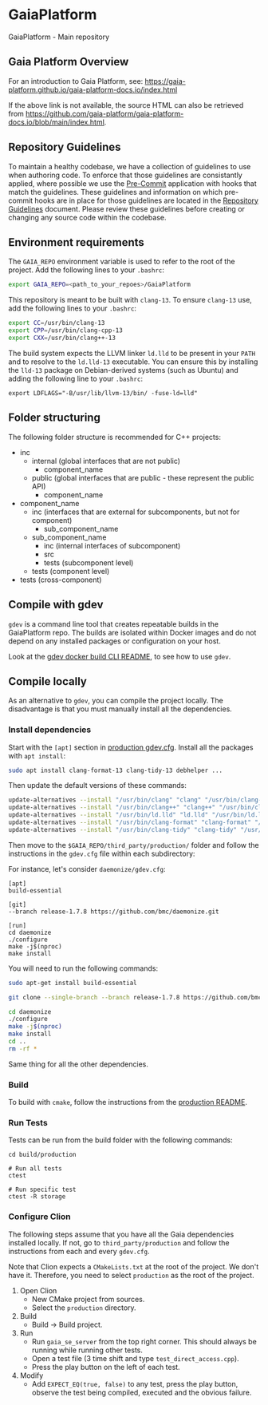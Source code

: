 # GaiaPlatform

GaiaPlatform - Main repository

## Gaia Platform Overview

For an introduction to Gaia Platform, see: https://gaia-platform.github.io/gaia-platform-docs.io/index.html

If the above link is not available, the source HTML can also be retrieved from https://github.com/gaia-platform/gaia-platform-docs.io/blob/main/index.html.

## Repository Guidelines

To maintain a healthy codebase, we have a collection of guidelines to use when authoring code.
To enforce that those guidelines are consistantly applied, where possible we use the [Pre-Commit](https://pre-commit.com) application with hooks that match the guidelines.
These guidelines and information on which pre-commit hooks are in place for those guidelines are located in the [Repository Guidelines](docs/repository-guidelines.md) document.
Please review these guidelines before creating or changing any source code within the codebase.

## Environment requirements

The `GAIA_REPO` environment variable is used to refer to the root of the project. Add the following lines to your `.bashrc`:

```bash
export GAIA_REPO=<path_to_your_repoes>/GaiaPlatform
```

This repository is meant to be built with `clang-13`. To ensure `clang-13` use, add the following lines to your `.bashrc`:

```bash
export CC=/usr/bin/clang-13
export CPP=/usr/bin/clang-cpp-13
export CXX=/usr/bin/clang++-13
```

The build system expects the LLVM linker `ld.lld` to be present in your `PATH` and to resolve to the `ld.lld-13` executable. You can ensure this by installing the `lld-13` package on Debian-derived systems (such as Ubuntu) and adding the following line to your `.bashrc`:

```
export LDFLAGS="-B/usr/lib/llvm-13/bin/ -fuse-ld=lld"
```

## Folder structuring

The following folder structure is recommended for C++ projects:

* inc
  * internal (global interfaces that are not public)
    * component_name
  * public (global interfaces that are public - these represent the public API)
    * component_name
* component_name
  * inc (interfaces that are external for subcomponents, but not for component)
    * sub\_component\_name
  * sub\_component\_name
    * inc (internal interfaces of subcomponent)
    * src
    * tests (subcomponent level)
  * tests (component level)
* tests (cross-component)

## Compile with gdev

`gdev` is a command line tool that creates repeatable builds in the GaiaPlatform repo. The builds are isolated within Docker images and do not depend on any installed packages or configuration on your host.

Look at the [gdev docker build CLI README](dev_tools/gdev/README.md), to see how to use `gdev`.

## Compile locally

As an alternative to `gdev`, you can compile the project locally. The disadvantage is that you must manually install all the dependencies.

### Install dependencies

Start with the `[apt]` section in [production gdev.cfg](production/gdev.cfg). Install all the packages with `apt install`:

```bash
sudo apt install clang-format-13 clang-tidy-13 debhelper ...
```

Then update the default versions of these commands:

```bash
update-alternatives --install "/usr/bin/clang" "clang" "/usr/bin/clang-13" 10
update-alternatives --install "/usr/bin/clang++" "clang++" "/usr/bin/clang++-13" 10
update-alternatives --install "/usr/bin/ld.lld" "ld.lld" "/usr/bin/ld.lld-13" 10
update-alternatives --install "/usr/bin/clang-format" "clang-format" "/usr/bin/clang-format-13" 10
update-alternatives --install "/usr/bin/clang-tidy" "clang-tidy" "/usr/bin/clang-tidy-13" 10
```

Then move to the `$GAIA_REPO/third_party/production/` folder and follow the instructions in the `gdev.cfg` file within each subdirectory:

For instance, let's consider `daemonize/gdev.cfg`:

```text
[apt]
build-essential

[git]
--branch release-1.7.8 https://github.com/bmc/daemonize.git

[run]
cd daemonize
./configure
make -j$(nproc)
make install
```

You will need to run the following commands:

```bash
sudo apt-get install build-essential

git clone --single-branch --branch release-1.7.8 https://github.com/bmc/daemonize.git

cd daemonize
./configure
make -j$(nproc)
make install
cd ..
rm -rf *
```

Same thing for all the other dependencies.

### Build

To build with `cmake`, follow the instructions from the [production README](production/README.md).

### Run Tests

Tests can be run from the build folder with the following commands:

```
cd build/production

# Run all tests
ctest

# Run specific test
ctest -R storage
```

### Configure Clion

The following steps assume that you have all the Gaia dependencies installed locally. If not, go to `third_party/production` and follow the instructions from each and every `gdev.cfg`.

Note that Clion expects a `CMakeLists.txt` at the root of the project. We don't have it. Therefore, you need to select `production` as the root of the project.

1. Open Clion
   - New CMake project from sources.
   - Select the `production` directory.
2. Build
   - Build -> Build project.
3. Run
   - Run `gaia_se_server` from the top right corner. This should always be running while running other tests.
   - Open a test file (3 time shift and type `test_direct_access.cpp`).
   - Press the play button on the left of each test.
4. Modify
   - Add `EXPECT_EQ(true, false)` to any test, press the play button, observe the test being compiled, executed and the obvious failure.
